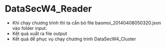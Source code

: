 DataSecW4_Reader
===============
- Khi chạy chương trình thì ta cần bỏ file baomoi_20140408050320.json vào folder input.
- Kết quả xuất ra file output
- Kết quả để phục vụ chạy chương trinh DataSecW4_Cluster
